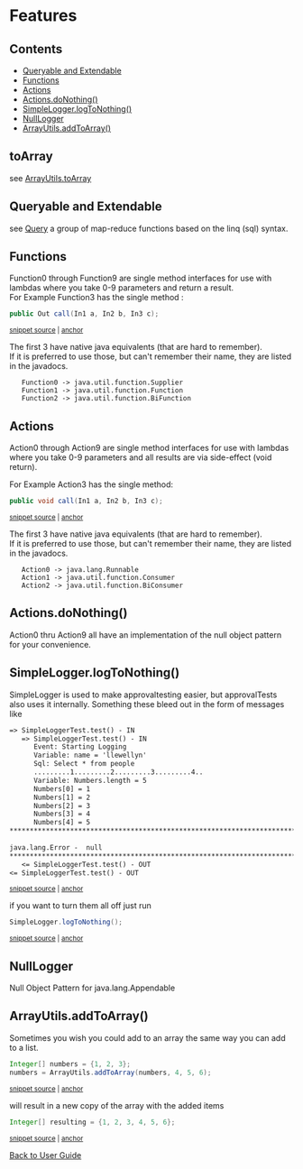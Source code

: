 <a id="top"></a>

# Features

<!-- toc -->
## Contents

  * [Queryable and Extendable](#queryable-and-extendable)
  * [Functions](#functions)
  * [Actions](#actions)
  * [Actions.doNothing()](#actionsdonothing)
  * [SimpleLogger.logToNothing()](#simpleloggerlogtonothing)
  * [NullLogger](#nulllogger)
  * [ArrayUtils.addToArray()](#arrayutilsaddtoarray)<!-- endToc -->

## toArray
see [ArrayUtils.toArray](ArrayUtils.md#toArray) 
## Queryable and Extendable
see [Query](Queryable.md#top) a group of map-reduce functions based on the linq (sql) syntax.

## Functions

Function0 through Function9 are single method interfaces for use with lambdas where you take 0-9 parameters and return a result.  
For Example Function3 has the single method :

<!-- snippet: function3_call -->
<a id='snippet-function3_call'></a>
```java
public Out call(In1 a, In2 b, In3 c);
```
<sup><a href='/approvaltests-util/src/main/java/org/lambda/functions/Function3.java#L5-L7' title='Snippet source file'>snippet source</a> | <a href='#snippet-function3_call' title='Start of snippet'>anchor</a></sup>
<!-- endSnippet -->

The first 3 have native java equivalents (that are hard to remember).  
If it is preferred to use those, but can't remember their name, they are listed in the javadocs.  

```
   Function0 -> java.util.function.Supplier  
   Function1 -> java.util.function.Function  
   Function2 -> java.util.function.BiFunction
```
## Actions

Action0 through Action9 are single method interfaces for use with lambdas where you take 0-9 parameters and all results are via side-effect (void return).


For Example Action3 has the single method:  

<!-- snippet: action3_call -->
<a id='snippet-action3_call'></a>
```java
public void call(In1 a, In2 b, In3 c);
```
<sup><a href='/approvaltests-util/src/main/java/org/lambda/actions/Action3.java#L10-L12' title='Snippet source file'>snippet source</a> | <a href='#snippet-action3_call' title='Start of snippet'>anchor</a></sup>
<!-- endSnippet -->

The first 3 have native java equivalents (that are hard to remember).  
If it is preferred to use those, but can't remember their name, they are listed in the javadocs.      

```
   Action0 -> java.lang.Runnable  
   Action1 -> java.util.function.Consumer  
   Action2 -> java.util.function.BiConsumer
```

## Actions.doNothing()

Action0 thru Action9 all have an implementation of the null object pattern for your convenience.


## SimpleLogger.logToNothing()

SimpleLogger is used to make approvaltesting easier, but approvalTests also uses it internally. Something these bleed out in the form of messages like

<!-- snippet: /approvaltests-util-tests/src/test/java/com/spun/util/logger/SimpleLoggerTest.test.approved.txt -->
<a id='snippet-/approvaltests-util-tests/src/test/java/com/spun/util/logger/SimpleLoggerTest.test.approved.txt'></a>
```txt
=> SimpleLoggerTest.test() - IN
   => SimpleLoggerTest.test() - IN
      Event: Starting Logging
      Variable: name = 'llewellyn'
      Sql: Select * from people
      .........1.........2.........3.........4..
      Variable: Numbers.length = 5
      Numbers[0] = 1
      Numbers[1] = 2
      Numbers[2] = 3
      Numbers[3] = 4
      Numbers[4] = 5
******************************************************************************************
      
java.lang.Error -  null
******************************************************************************************
   <= SimpleLoggerTest.test() - OUT
<= SimpleLoggerTest.test() - OUT
```
<sup><a href='/approvaltests-util-tests/src/test/java/com/spun/util/logger/SimpleLoggerTest.test.approved.txt#L1-L18' title='Snippet source file'>snippet source</a> | <a href='#snippet-/approvaltests-util-tests/src/test/java/com/spun/util/logger/SimpleLoggerTest.test.approved.txt' title='Start of snippet'>anchor</a></sup>
<!-- endSnippet -->

if you want to turn them all off just run

<!-- snippet: log_nothing -->
<a id='snippet-log_nothing'></a>
```java
SimpleLogger.logToNothing();
```
<sup><a href='/approvaltests-util-tests/src/test/java/com/spun/util/logger/SimpleLoggerTest.java#L32-L34' title='Snippet source file'>snippet source</a> | <a href='#snippet-log_nothing' title='Start of snippet'>anchor</a></sup>
<!-- endSnippet -->

## NullLogger

Null Object Pattern for java.lang.Appendable

## ArrayUtils.addToArray()

Sometimes you wish you could add to an array the same way you can add to a list.
<!-- snippet: add_to_array -->
<a id='snippet-add_to_array'></a>
```java
Integer[] numbers = {1, 2, 3};
numbers = ArrayUtils.addToArray(numbers, 4, 5, 6);
```
<sup><a href='/approvaltests-util-tests/src/test/java/com/spun/util/ArrayUtilsTest.java#L16-L19' title='Snippet source file'>snippet source</a> | <a href='#snippet-add_to_array' title='Start of snippet'>anchor</a></sup>
<!-- endSnippet -->

will result in a new copy of the array with the added items
<!-- snippet: add_to_array_result -->
<a id='snippet-add_to_array_result'></a>
```java
Integer[] resulting = {1, 2, 3, 4, 5, 6};
```
<sup><a href='/approvaltests-util-tests/src/test/java/com/spun/util/ArrayUtilsTest.java#L20-L22' title='Snippet source file'>snippet source</a> | <a href='#snippet-add_to_array_result' title='Start of snippet'>anchor</a></sup>
<!-- endSnippet -->

[Back to User Guide](README.md#top)
